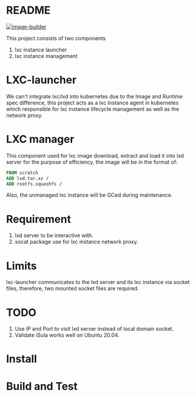 # README
[![image-builder](https://github.com/opensourceways/lxc-launcher/actions/workflows/image-build.yaml/badge.svg)](https://github.com/opensourceways/lxc-launcher/actions/workflows/image-build.yaml)

This project consists of two components
1. lxc instance launcher
2. lxc instance management
# LXC-launcher
We can't integrate lxc/lxd into kubernetes due to the Image and Runtime spec difference,
this project acts as a lxc instance agent in kubernetes which responsible for lxc instance lifecycle management as well
as the network proxy.
# LXC manager
This component used for lxc image download, extract and load it into lxd server for the purpose of efficiency, the image
will be in the format of:
```Dockerfile
FROM scratch
ADD lxd.tar.xz /
ADD rootfs.squashfs /
```
Also, the unmanaged lxc instance will be GCed during maintenance.

# Requirement
1. lxd server to be interactive with.
2. socat package use for lxc instance network proxy.

# Limits
lxc-launcher communicates to the lxd server and its lxc instance via socket files, therefore, two mounted socket files
are required.

# TODO
1. Use IP and Port to visit lxd server instead of local domain socket.
2. Validate iSula works well on Ubuntu 20.04.

# Install

# Build and Test
